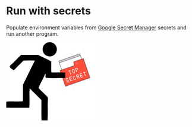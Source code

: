 # Run with secrets

Populate environment variables from [Google Secret Manager](https://cloud.google.com/secret-manager) secrets and run another program.

![Run with secrets](run.png)


